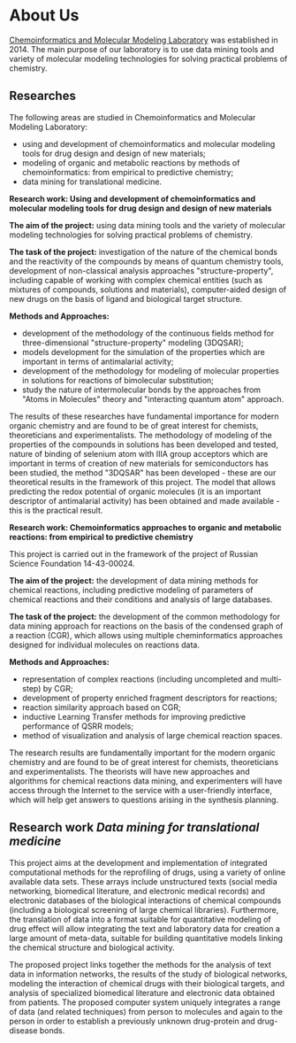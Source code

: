 # About Us

[Chemoinformatics and Molecular Modeling Laboratory](http://kpfu.ru/prioritetnye-napravleniya/laboratorii/sae-39translyacionnaya-7p-medicina39/nil-39laboratoriya-hemoinformatiki-i)
was established in 2014. The main purpose of our laboratory is to use data mining tools and variety of molecular modeling technologies for solving practical problems of chemistry.

## Researches

The following areas are studied in Chemoinformatics and Molecular Modeling Laboratory:

- using and development of chemoinformatics and molecular modeling tools for drug design and design of new materials;
- modeling of organic and metabolic reactions by methods of chemoinformatics: from empirical to predictive chemistry;
- data mining for translational medicine.

**Research work: Using and development of chemoinformatics and molecular modeling tools for drug design and design of new materials**

**The aim of the project:** using data mining tools and the variety of molecular modeling technologies for solving practical problems of chemistry.

**The task of the project:** investigation of the nature of the chemical bonds and the reactivity of the compounds by means of quantum chemistry tools, development of non-classical analysis approaches "structure-property", including capable of working with complex chemical entities (such as mixtures of compounds, solutions and materials), computer-aided design of new drugs on the basis of ligand and biological target structure.

**Methods and Approaches:**

- development of the methodology of the continuous fields method for three-dimensional "structure-property" modeling (3DQSAR);
- models development  for the simulation of the properties which are important in terms of antimalarial activity;
- development of the methodology for modeling of molecular properties in solutions for reactions of bimolecular substitution;
- study the nature of intermolecular bonds by the approaches from "Atoms in Molecules" theory and "interacting quantum atom" approach.

The results of these researches have fundamental importance for modern organic chemistry and are found to be of great interest for chemists, theoreticians and experimentalists. The methodology of modeling of the properties of the compounds in solutions has been developed and tested, nature of binding of selenium atom with IIIA group acceptors which are important in terms of creation of new materials for semiconductors has been studied, the method "3DQSAR" has been developed - these are our theoretical results in the framework of this project. The model that allows predicting the redox potential of organic molecules (it is an important descriptor of antimalarial activity) has been obtained and made available - this is the practical result.


**Research work: Chemoinformatics approaches to organic and metabolic reactions: from empirical to predictive chemistry**

This project is carried out in the framework of the project of Russian Science Foundation 14-43-00024.

**The aim of the project:** the development of data mining methods for chemical reactions, including predictive modeling of parameters of chemical reactions and their conditions and analysis of large databases.

**The task of the project:** the development of the common methodology for data mining approach for reactions on the basis of the condensed graph of a reaction (CGR), which allows using multiple cheminformatics approaches designed for individual molecules on  reactions data.

**Methods and Approaches:**

- representation of complex reactions (including uncompleted and multi-step) by CGR;
- development of property enriched fragment descriptors for reactions;
- reaction similarity approach based on CGR;
- inductive Learning Transfer methods for improving predictive performance of QSRR models;
- method of visualization and analysis of large chemical reaction spaces.

The research results are fundamentally important for the modern organic chemistry and are found to be of great interest for chemists, theoreticians and experimentalists. The theorists will have new approaches and algorithms for chemical reactions data mining, and experimenters will have access through the Internet to the service with a user-friendly interface, which will help get answers to questions arising in the synthesis planning.

## Research work *Data mining for translational medicine*

This project aims at the development and implementation of integrated computational methods for the reprofiling of drugs, using a variety of online available data sets. These arrays include unstructured texts (social media networking, biomedical literature, and electronic medical records) and electronic databases of the biological interactions of chemical compounds (including a biological screening of large chemical libraries). Furthermore, the translation of data into a format suitable for quantitative modeling of drug effect will allow integrating the text and laboratory data for creation a large amount of meta-data, suitable for building quantitative models linking the chemical structure and biological activity.

The proposed project links together the methods for the analysis of text data in information networks, the results of the study of biological networks, modeling the interaction of chemical drugs with their biological targets, and analysis of specialized biomedical literature and electronic data obtained from patients. The proposed computer system uniquely integrates a range of data (and related techniques) from person to molecules and again to the person in order to establish a previously unknown drug-protein and drug-disease bonds.